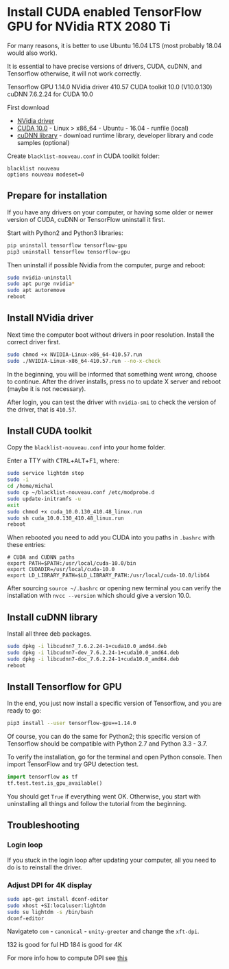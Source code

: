 # Install CUDA enabled TensorFlow GPU for NVidia RTX 2080 Ti

For many reasons, it is better to use Ubuntu 16.04 LTS (most probably 18.04 would also work).

It is essential to have precise versions of drivers, CUDA, cuDNN, and Tensorflow otherwise, it will not work correctly.

Tensorflow GPU 1.14.0
NVidia driver 410.57
CUDA toolkit 10.0 (V10.0.130)
cuDNN 7.6.2.24 for CUDA 10.0

First download
- [NVidia driver](https://www.nvidia.com/download/driverResults.aspx/138279/en-us)
- [CUDA 10.0](https://developer.nvidia.com/cuda-10.0-download-archive?target_os=Linux) - Linux > x86_64 - Ubuntu - 16.04 - runfile (local)
- [cuDNN library](https://developer.nvidia.com/rdp/cudnn-download) - download runtime library, developer library and code samples (optional)

Create `blacklist-nouveau.conf` in CUDA toolkit folder:
```
blacklist nouveau
options nouveau modeset=0
```


## Prepare for installation

If you have any drivers on your computer, or having some older or newer version of CUDA, cuDNN or TensorFlow uninstall it first.

Start with Python2 and Python3 libraries:

```sh
pip uninstall tensorflow tensorflow-gpu
pip3 uninstall tensorflow tensorflow-gpu
```

Then uninstall if possible Nvidia from the computer, purge and reboot:

```sh
sudo nvidia-uninstall
sudo apt purge nvidia*
sudo apt autoremove
reboot
```

## Install NVidia driver

Next time the computer boot without drivers in poor resolution. Install the correct driver first. 

```sh
sudo chmod +x NVIDIA-Linux-x86_64-410.57.run
sudo ./NVIDIA-Linux-x86_64-410.57.run --no-x-check
```

In the beginning, you will be informed that something went wrong, choose to continue. After the driver installs, press no to update X server and reboot (maybe it is not necessary).

After login, you can test the driver with `nvidia-smi` to check the version of the driver, that is `410.57`.

## Install CUDA toolkit

Copy the `blacklist-nouveau.conf` into your home folder.

Enter a TTY with <kbd>CTRL</kbd>+<kbd>ALT</kbd>+<kbd>F1</kbd>, where:

```sh
sudo service lightdm stop
sudo -i
cd /home/michal
sudo cp ~/blacklist-nouveau.conf /etc/modprobe.d
sudo update-initramfs -u
exit
sudo chmod +x cuda_10.0.130_410.48_linux.run
sudo sh cuda_10.0.130_410.48_linux.run
reboot
```

When rebooted you need to add you CUDA into you paths in `.bashrc` with these entries:

```
# CUDA and CUDNN paths
export PATH=$PATH:/usr/local/cuda-10.0/bin
export CUDADIR=/usr/local/cuda-10.0
export LD_LIBRARY_PATH=$LD_LIBRARY_PATH:/usr/local/cuda-10.0/lib64
```

After sourcing `source ~/.bashrc` or opening new terminal you can verify the installation with `nvcc --version` which should give a version 10.0.

## Install cuDNN library

Install all three deb packages.

```sh
sudo dpkg -i libcudnn7_7.6.2.24-1+cuda10.0_amd64.deb
sudo dpkg -i libcudnn7-dev_7.6.2.24-1+cuda10.0_amd64.deb
sudo dpkg -i libcudnn7-doc_7.6.2.24-1+cuda10.0_amd64.deb
reboot
```

## Install Tensorflow for GPU

In the end, you just now install a specific version of Tensorflow, and you are ready to go:

```sh
pip3 install --user tensorflow-gpu==1.14.0
```

Of course, you can do the same for Python2; this specific version of Tensorflow should be compatible with Python 2.7 and Python 3.3 - 3.7.

To verify the installation, go for the terminal and open Python console. Then import TensorFlow and try GPU detection test.

```python
import tensorflow as tf
tf.test.test.is_gpu_available()
```

You should get `True` if everything went OK. Otherwise, you start with uninstalling all things and follow the tutorial from the beginning.

## Troubleshooting 

### Login loop
If you stuck in the login loop after updating your computer, all you need to do is to reinstall the driver.

### Adjust DPI for 4K display

```sh
sudo apt-get install dconf-editor
sudo xhost +SI:localuser:lightdm
sudo su lightdm -s /bin/bash
dconf-editor
```

Navigateto `com` - `canonical` - `unity-greeter` and change the `xft-dpi`.

132 is good for ful HD
184 is good for 4K

For more info how to compute DPI see [this](https://metebalci.com/blog/using-ubuntu-16-on-hidpi-and-4k-displays/)
